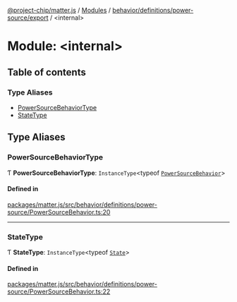 [@project-chip/matter.js](../README.md) / [Modules](../modules.md) / [behavior/definitions/power-source/export](behavior_definitions_power_source_export.md) / \<internal\>

# Module: \<internal\>

## Table of contents

### Type Aliases

- [PowerSourceBehaviorType](behavior_definitions_power_source_export._internal_.md#powersourcebehaviortype)
- [StateType](behavior_definitions_power_source_export._internal_.md#statetype)

## Type Aliases

### PowerSourceBehaviorType

Ƭ **PowerSourceBehaviorType**: `InstanceType`\<typeof [`PowerSourceBehavior`](behavior_definitions_power_source_export.md#powersourcebehavior)\>

#### Defined in

[packages/matter.js/src/behavior/definitions/power-source/PowerSourceBehavior.ts:20](https://github.com/project-chip/matter.js/blob/5f71eedebdb9fa54338bde320c311bb359b7455d/packages/matter.js/src/behavior/definitions/power-source/PowerSourceBehavior.ts#L20)

___

### StateType

Ƭ **StateType**: `InstanceType`\<typeof [`State`](../classes/behavior_definitions_power_source_export.PowerSourceServer.md#state-1)\>

#### Defined in

[packages/matter.js/src/behavior/definitions/power-source/PowerSourceBehavior.ts:22](https://github.com/project-chip/matter.js/blob/5f71eedebdb9fa54338bde320c311bb359b7455d/packages/matter.js/src/behavior/definitions/power-source/PowerSourceBehavior.ts#L22)
